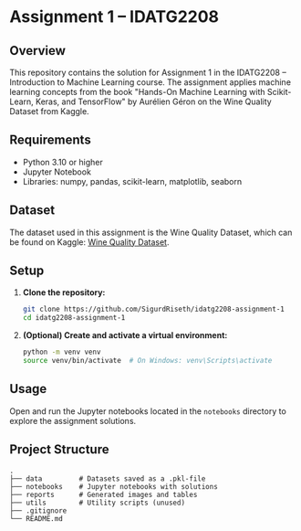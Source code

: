 # Assignment 1 – IDATG2208

## Overview

This repository contains the solution for Assignment 1 in the IDATG2208 – Introduction to Machine Learning course. The assignment applies machine learning concepts from the book "Hands-On Machine Learning with Scikit-Learn, Keras, and TensorFlow" by Aurélien Géron on the Wine Quality Dataset from Kaggle.

## Requirements

- Python 3.10 or higher
- Jupyter Notebook
- Libraries: numpy, pandas, scikit-learn, matplotlib, seaborn

## Dataset

The dataset used in this assignment is the Wine Quality Dataset, which can be found on Kaggle: [Wine Quality Dataset](https://www.kaggle.com/datasets/yasserh/wine-quality-dataset).

## Setup

1. **Clone the repository:**
    ```bash
    git clone https://github.com/SigurdRiseth/idatg2208-assignment-1
    cd idatg2208-assignment-1
    ```
2. **(Optional) Create and activate a virtual environment:**
    ```bash
    python -m venv venv
    source venv/bin/activate  # On Windows: venv\Scripts\activate
    ```

## Usage

Open and run the Jupyter notebooks located in the `notebooks` directory to explore the assignment solutions.

## Project Structure

```
.
├── data         # Datasets saved as a .pkl-file
├── notebooks    # Jupyter notebooks with solutions
├── reports      # Generated images and tables
├── utils        # Utility scripts (unused)
├── .gitignore
└── README.md
```
